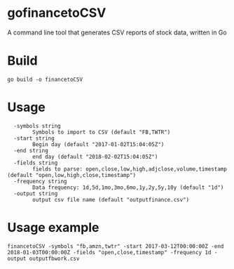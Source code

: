 # gofinancetoCSV
A command line tool that generates CSV reports of stock data, written in Go

# Build

```
go build -o financetoCSV
```

# Usage

```
  -symbols string
        Symbols to import to CSV (default "FB,TWTR")
  -start string
        Begin day (default "2017-01-02T15:04:05Z")
  -end string
        end day (default "2018-02-02T15:04:05Z")
  -fields string
        fields to parse: open,close,low,high,adjclose,volume,timestamp (default "open,low,high,close,timestamp")
  -frequency string
        Data frequency: 1d,5d,1mo,3mo,6mo,1y,2y,5y,10y (default "1d")
  -output string
        output csv file name (default "outputfinance.csv")
```

# Usage example
  
```
financetoCSV -symbols "fb,amzn,twtr" -start 2017-03-12T00:00:00Z -end 2018-01-03T00:00:00Z -fields "open,close,timestamp" -frequency 1d -output outputfbwork.csv
```

